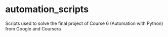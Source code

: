 # automation_scripts
Scripts used to solve the final project of Course 6 (Automation with Python) from Google and Coursera
